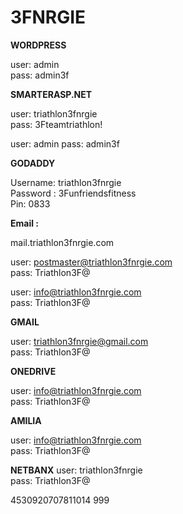 # 3FNRGIE

**WORDPRESS**

user: admin  
pass: admin3f 

**SMARTERASP.NET**

user: triathlon3fnrgie  
pass: 3Fteamtriathlon!  

user: admin 
pass: admin3f

**GODADDY**

Username: triathlon3fnrgie  
Password : 3Funfriendsfitness  
Pin: 0833  

**Email :**

mail.triathlon3fnrgie.com  

user: postmaster@triathlon3fnrgie.com  
pass: Triathlon3F@  

user: info@triathlon3fnrgie.com  
pass: Triathlon3F@  

**GMAIL**

user: triathlon3fnrgie@gmail.com  
pass: Triathlon3F@  

**ONEDRIVE**

user: info@triathlon3fnrgie.com  
pass: Triathlon3F@  

**AMILIA**

user: info@triathlon3fnrgie.com  
pass: Triathlon3F@  

**NETBANX**
user: triathlon3fnrgie  
pass: Triathlon3F@  


4530920707811014
999
